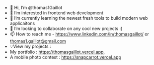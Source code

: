 - 👋 Hi, I’m @thomas1Gaillot
- 👀 I’m interested in frontend web development
- 🌱 I’m currently learning the newest fresh tools to build modern web applicaitons
- 💞️ I’m looking to collaborate on any cool new projects :) 
- 📫 How to reach me - https://www.linkedin.com/in/thomasgaillot/ or thomas1.gaillot@gmail.com
- 💡View my projects :
- My portfolio : https://thomasgaillot.vercel.app,
- A mobile photo contest : https://snapcarrot.vercel.app

<!---
thomas1Gaillot/thomas1Gaillot is a ✨ special ✨ repository because its `README.md` (this file) appears on your GitHub profile.
You can click the Preview link to take a look at your changes.
--->
